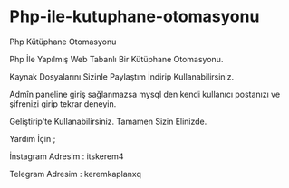 # Php-ile-kutuphane-otomasyonu
Php Kütüphane Otomasyonu


Php İle Yapılmış Web Tabanlı Bir Kütüphane Otomasyonu.

Kaynak Dosyalarını Sizinle Paylaştım İndirip Kullanabilirsiniz.

Admîn paneline giriş sağlanmazsa mysql den kendi kullanıcı postanızı ve şifrenizi girip tekrar deneyin. 

Geliştirip'te Kullanabilirsiniz. Tamamen Sizin Elinizde.

Yardım İçin ;

İnstagram Adresim : itskerem4

Telegram Adresim : keremkaplanxq



